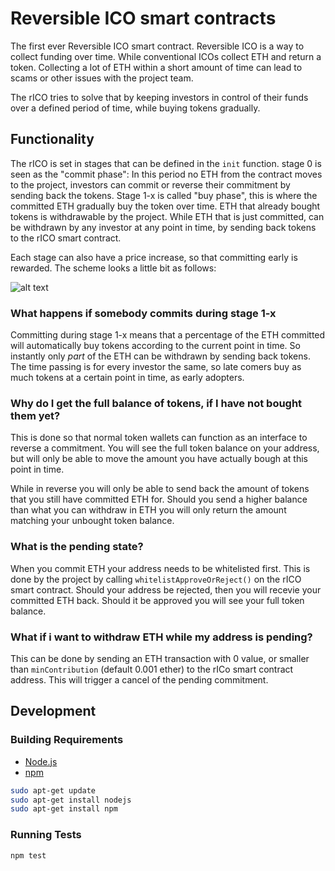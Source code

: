 # Reversible ICO smart contracts

The first ever Reversible ICO smart contract.
Reversible ICO is a way to collect funding over time. While conventional ICOs collect ETH and return a token. Collecting a lot of ETH within a short amount of time can lead to scams or other issues with the project team.

The rICO tries to solve that by keeping investors in control of their funds over a defined period of time, while buying tokens gradually.

## Functionality

The rICO is set in stages that can be defined in the `init` function.
stage 0 is seen as the "commit phase":
In this period no ETH from the contract moves to the project, investors can commit or reverse their commitment by sending back the tokens.
Stage 1-x is called "buy phase", this is where the committed ETH gradually buy the token over time. ETH that already bought tokens is withdrawable by the project. While ETH that is just committed, can be withdrawn by any investor at any point in time, by sending back tokens to the rICO smart contract.

Each stage can also have a price increase, so that committing early is rewarded.
The scheme looks a little bit as follows:

![alt text](https://github.com/lukso-network/RICO-smart-contracts/raw/refactoring/rICO-diagram.png "rICO Diagram")

### What happens if somebody commits during stage 1-x

Committing during stage 1-x means that a percentage of the ETH committed will automatically buy tokens according to the current point in time. So instantly only *part* of the ETH can be withdrawn by sending back tokens.
The time passing is for every investor the same, so late comers buy as much tokens at a certain point in time, as early adopters.

### Why do I get the full balance of tokens, if I have not bought them yet?

This is done so that normal token wallets can function as an interface to reverse a commitment.
You will see the full token balance on your address, but will only be able to move the amount you have actually bough at this point in time.

While in reverse you will only be able to send back the amount of tokens that you still have committed ETH for. Should you send a higher balance than what you can withdraw in ETH you will only return the amount matching your unbought token balance.

### What is the pending state?

When you commit ETH your address needs to be whitelisted first. This is done by the project by calling `whitelistApproveOrReject()` on the rICO smart contract. Should your address be rejected, then you will recevie your committed ETH back. Should it be approved you will see your full token balance.

### What if i want to withdraw ETH while my address is pending?

This can be done by sending an ETH transaction with 0 value, or smaller than `minContribution` (default 0.001 ether) to the rICo smart contract address. This will trigger a cancel of the pending commitment.

## Development

### Building Requirements

-   [Node.js](https://nodejs.org)
-   [npm](https://www.npmjs.com/)

```bash
sudo apt-get update
sudo apt-get install nodejs
sudo apt-get install npm
```

### Running Tests

```bash
npm test
```
